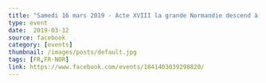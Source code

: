 ```yaml
---
title: "Samedi 16 mars 2019 - Acte XVIII la grande Normandie descend à PARIS"
type: event
date:  2019-03-12
source: facebook
category: [events]
thumbnail: /images/posts/default.jpg
tags: [FR,FR-NOR]
link: https://www.facebook.com/events/1841403039298820/
---
```

